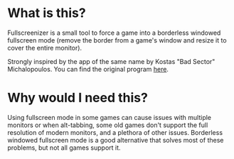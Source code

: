 # What is this?
Fullscreenizer is a small tool to force a game into a borderless windowed fullscreen
mode (remove the border from a game's window and resize it to cover the entire monitor).

Strongly inspired by the app of the same name by Kostas "Bad Sector" Michalopoulos. You can find the original program [here](http://runtimeterror.com/tools/fullscreenizer/). 

# Why would I need this?
Using fullscreen mode in some games can cause issues with multiple monitors or when alt-tabbing, some old games don't support the full resolution of modern monitors, and a plethora of other issues. Borderless windowed fullscreen mode is a good alternative that solves most of these problems, but not all games support it.  